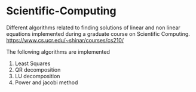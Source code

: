 # Scientific-Computing
Different algorithms related to finding solutions of linear and non linear equations implemented during a graduate course on Scientific Computing. https://www.cs.ucr.edu/~shinar/courses/cs210/

The following algorithms are implemented

1. Least Squares
2. QR decomposition
3. LU decomposition
4. Power and jacobi method 
